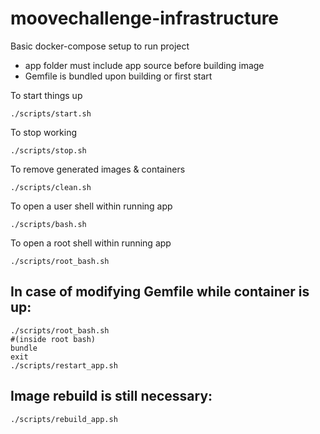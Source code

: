 # moovechallenge-infrastructure

Basic docker-compose setup to run project

* app folder must include app source before building image
* Gemfile is bundled upon building or first start

To start things up

` ./scripts/start.sh `

To stop working

` ./scripts/stop.sh `

To remove generated images & containers

` ./scripts/clean.sh `

To open a user shell within running app

` ./scripts/bash.sh `

To open a root shell within running app

` ./scripts/root_bash.sh `

## In case of modifying Gemfile while container is up:

```
./scripts/root_bash.sh
#(inside root bash)
bundle
exit
./scripts/restart_app.sh
```

## Image rebuild is still necessary:

` ./scripts/rebuild_app.sh `

